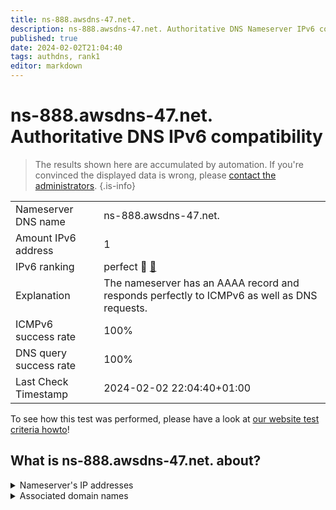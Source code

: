 ```yaml
---
title: ns-888.awsdns-47.net.
description: ns-888.awsdns-47.net. Authoritative DNS Nameserver IPv6 compatibility
published: true
date: 2024-02-02T21:04:40
tags: authdns, rank1
editor: markdown
---
```


# ns-888.awsdns-47.net. Authoritative DNS IPv6 compatibility

> The results shown here are accumulated by automation. If you're convinced the displayed data is wrong, please [contact the administrators](/howto/chat). 
{.is-info}




|   |   |
| - | - |
| Nameserver DNS name | ns-888.awsdns-47.net.
| Amount IPv6 address | 1
| IPv6 ranking | perfect :1st_place_medal: [🔗](/howto/ranking) |
| Explanation | The nameserver has an AAAA record and responds perfectly to ICMPv6 as well as DNS requests. |
| ICMPv6 success rate | 100%|
| DNS query success rate | 100% |
| Last Check Timestamp | 2024-02-02 22:04:40+01:00 |

To see how this test was performed, please have a look at [our website test criteria howto](/howto/testcriteria/authdns)!


## What is ns-888.awsdns-47.net. about?




<details>
<summary>Nameserver's IP addresses</summary>

2600:9000:5303:7800::1

</details>



<details>
<summary>Associated domain names</summary>

zoom.us

</details>
